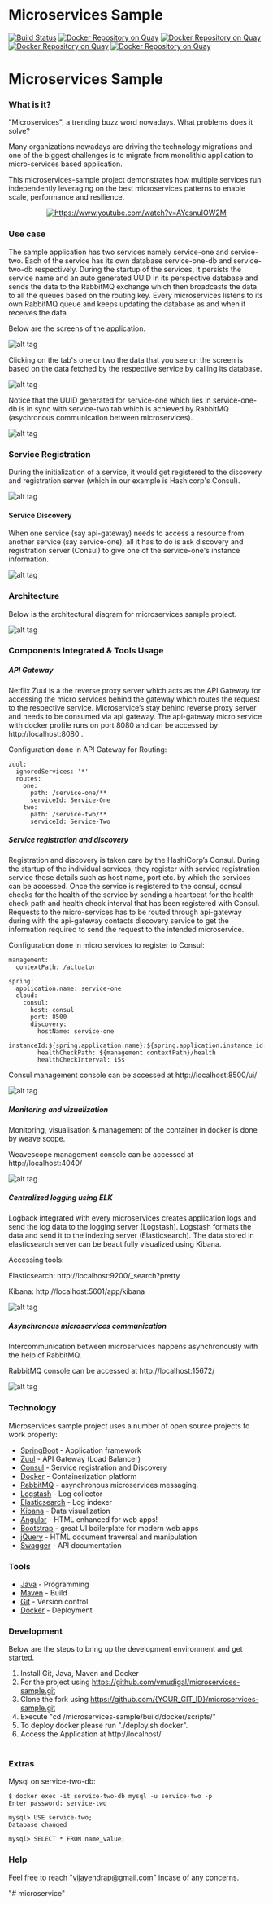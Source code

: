 # Microservices Sample

[![Build Status](https://travis-ci.org/vmudigal/microservices-sample.svg?branch=master)](https://travis-ci.org/vmudigal/microservices-sample)
[![Docker Repository on Quay](https://quay.io/repository/microservices-sample/api-gateway/status "Docker Repository on Quay")](https://quay.io/repository/microservices-sample/api-gateway)
[![Docker Repository on Quay](https://quay.io/repository/microservices-sample/service-one/status "Docker Repository on Quay")](https://quay.io/repository/microservices-sample/service-one)
[![Docker Repository on Quay](https://quay.io/repository/microservices-sample/service-two/status "Docker Repository on Quay")](https://quay.io/repository/microservices-sample/service-two)
[![Docker Repository on Quay](https://quay.io/repository/microservices-sample/web-application/status "Docker Repository on Quay")](https://quay.io/repository/microservices-sample/web-application)

# Microservices Sample

### What is it?

"Microservices", a trending buzz word nowadays. What problems does it solve?

Many organizations nowadays are driving the technology migrations and one of the biggest challenges is to migrate from monolithic application to micro-services based application.

This microservices-sample project demonstrates how multiple services run independently leveraging on the best microservices patterns to enable scale, performance and resilience.

<p align="center">
  <a href="https://www.youtube.com/watch?v=AYcsnuIOW2M" target="_blank" rel="noopener noreferrer"><img src="https://img.youtube.com/vi/AYcsnuIOW2M/0.jpg" alt="https://www.youtube.com/watch?v=AYcsnuIOW2M"/></a>
</p>

### Use case

The sample application has two services namely service-one and service-two. Each of the service has its own database service-one-db and service-two-db respectively. During the startup of the services, it persists the service name and an auto generated UUID in its perspective database and sends the data to the RabbitMQ exchange which then broadcasts the data to all the queues based on the routing key. Every microservices listens to its own RabbitMQ queue and keeps updating the database as and when it receives the data.

Below are the screens of the application.

![alt tag](https://github.com/vmudigal/microservices-sample/blob/version-5/documents/screens/_Web%20App/01.%20Home.png?raw=true)

Clicking on the tab's one or two the data that you see on the screen is based on the data fetched by the respective service by calling its database.

![alt tag](https://github.com/vmudigal/microservices-sample/blob/version-5/documents/screens/_Web%20App/02.%20One.png?raw=true)

Notice that the UUID generated for service-one which lies in service-one-db is in sync with service-two tab which is achieved by RabbitMQ (asychronous communication between microservices). 

![alt tag](https://github.com/vmudigal/microservices-sample/blob/version-5/documents/screens/_Web%20App/03.%20Two.png?raw=true)

### Service Registration

During the initialization of a service, it would get registered to the discovery and registration server (which in our example is Hashicorp's Consul).

![alt tag](https://github.com/vmudigal/microservices-sample/blob/version-5/documents/sequence-diagram/microservices-sample%20(service%20registration%20sequence).png?raw=true)

#### Service Discovery

 When one service (say api-gateway) needs to access a resource from another service (say service-one), all it has to do is ask discovery and registration server (Consul) to give one of the service-one's instance information.
 
![alt tag](https://github.com/vmudigal/microservices-sample/blob/version-5/documents/sequence-diagram/microservices-sample%20(service%20discovery%20sequence).png?raw=true)

### Architecture

Below is the architectural diagram for microservices sample project.

![alt tag](https://github.com/vmudigal/microservices-sample/blob/version-5/documents/architecture/Infrastructure.png?raw=true)

### Components Integrated & Tools Usage   
##### API Gateway
   
Netflix Zuul is a the reverse proxy server which acts as the API Gateway for accessing the micro services behind the gateway which routes the request to the respective service. Microservice’s stay behind reverse proxy server and needs to be consumed via api gateway. The api-gateway micro service with docker profile runs on port 8080 and can be accessed by http://localhost:8080 .   

Configuration done in API Gateway for Routing:   
```
zuul:
  ignoredServices: '*'
  routes:
    one:
      path: /service-one/**
      serviceId: Service-One
    two:
      path: /service-two/**
      serviceId: Service-Two
```

##### Service registration and discovery   

Registration and discovery is taken care by the HashiCorp’s Consul. During the startup of the individual services, they register with service registration service those details such as host name, port etc. by which the services can be accessed. Once the service is registered to the consul, consul checks for the health of the service by sending a heartbeat for the health check path and health check interval that has been registered with Consul. Requests to the micro-services has to be routed through api-gateway during with the api-gateway contacts discovery service to get the information required to send the request to the intended microservice. 

Configuration done in micro services to register to Consul:   
```
management:
  contextPath: /actuator

spring:
  application.name: service-one
  cloud:
    consul:
      host: consul
      port: 8500
      discovery:
        hostName: service-one
        instanceId:${spring.application.name}:${spring.application.instance_id:${random.value}}
        healthCheckPath: ${management.contextPath}/health
        healthCheckInterval: 15s
```
Consul management console can be accessed at http://localhost:8500/ui/ 

![alt tag](https://github.com/vmudigal/microservices-sample/blob/version-5/documents/screens/Consul/consul.png?raw=true)
 
##### Monitoring and vizualization

Monitoring, visualisation & management of the container in docker is done by weave scope.   

Weavescope management console can be accessed at http://localhost:4040/   

![alt tag](https://github.com/vmudigal/microservices-sample/blob/version-5/documents/screens/Weavescope/weavescope.png?raw=true)

##### Centralized logging using ELK

Logback integrated with every microservices creates application logs and send the log data to the logging server (Logstash). Logstash formats the data and send it to the indexing server (Elasticsearch). The data stored in elasticsearch server can be beautifully visualized using Kibana.   

Accessing tools:   

Elasticsearch: http://localhost:9200/_search?pretty   

Kibana: http://localhost:5601/app/kibana

![alt tag](https://github.com/vmudigal/microservices-sample/blob/version-5/documents/screens/Kibana/kibana.png?raw=true)

##### Asynchronous microservices communication  

Intercommunication between microservices happens asynchronously with the help of RabbitMQ.

RabbitMQ console can be accessed at http://localhost:15672/

![alt tag](https://github.com/vmudigal/microservices-sample/blob/version-5/documents/screens/RabbitMQ/3.rabbit-queues.png?raw=true)

### Technology

Microservices sample project uses a number of open source projects to work properly:

* [SpringBoot] - Application framework
* [Zuul] - API Gateway (Load Balancer)
* [Consul] - Service registration and Discovery
* [Docker] - Containerization platform
* [RabbitMQ] - asynchronous microservices messaging.
* [Logstash] - Log collector
* [Elasticsearch] - Log indexer
* [Kibana] - Data visualization
* [Angular] - HTML enhanced for web apps!
* [Bootstrap] - great UI boilerplate for modern web apps
* [jQuery] - HTML document traversal and manipulation
* [Swagger] - API documentation

### Tools

* [Java] - Programming
* [Maven] - Build
* [Git] - Version control
* [Docker] - Deployment

### Development

Below are the steps to bring up the development environment and get started.

1) Install Git, Java, Maven and Docker</br>
2) For the project using https://github.com/vmudigal/microservices-sample.git
3) Clone the fork using https://github.com/{YOUR_GIT_ID}/microservices-sample.git</br>
4) Execute "cd /microservices-sample/build/docker/scripts/"</br>
5) To deploy docker please run "./deploy.sh docker".</br>
6) Access the Application at http://localhost/</br></br>

### Extras

Mysql on service-two-db:
```
$ docker exec -it service-two-db mysql -u service-two -p
Enter password: service-two

mysql> USE service-two;
Database changed

mysql> SELECT * FROM name_value;

```

### Help

Feel free to reach "vijayendrap@gmail.com" incase of any concerns.

[//]: # (These are reference links used in the body of this note and get stripped out when the markdown processor does its job.)

   [Bootstrap]: <http://twitter.github.com/bootstrap/>
   [jQuery]: <http://jquery.com>
   [Angular]: <https://angular.io/>
   [SpringBoot]: <https://projects.spring.io/spring-boot/>
   [Consul]: <https://www.consul.io>
   [Docker]: <https://www.docker.com>
   [Zuul]: <https://github.com/Netflix/zuul/wiki>
   [Kitematic]: <https://kitematic.com>
   [Maven]: <https://maven.apache.org>
   [MySQL]: <https://www.mysql.com>
   [Git]: <https://git-scm.com>
   [Java]: <https://go.java>
   [Logstash]: <https://www.elastic.co/products/logstash>
   [Elasticsearch]: <https://www.elastic.co/products/elasticsearch>
   [Kibana]: <https://www.elastic.co/products/kibana>
   [RabbitMQ]: <https://www.rabbitmq.com/>
   [Swagger]: <https://swagger.io/>
   
"# microservice" 
